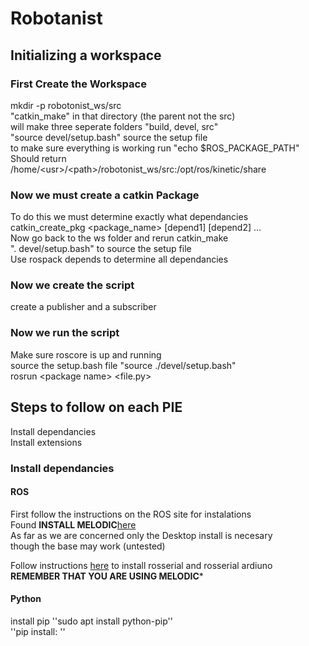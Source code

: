 # Robotanist #

## Initializing a workspace ##

### First Create the Workspace ###
mkdir -p robotonist_ws/src  
"catkin\_make" in that directory (the parent not the src)  
will make three seperate folders "build, devel, src"  
"source devel/setup.bash" source the setup file  
to make sure everything is working run "echo $ROS\_PACKAGE\_PATH"  
Should return   
    /home/\<usr\>/\<path\>/robotonist\_ws/src:/opt/ros/kinetic/share
### Now we must create a catkin Package ###
To do this we must determine exactly what dependancies  
catkin\_create\_pkg <package\_name> [depend1] [depend2] ...  
Now go back to the ws folder and rerun catkin_make  
". devel/setup.bash" to source the setup file  
Use rospack depends to determine all dependancies  
### Now we create the script ###
create a publisher and a subscriber  
### Now we run the script ###
Make sure roscore is up and running  
source the setup.bash file "source ./devel/setup.bash"  
rosrun \<package name\> <file.py>  


## Steps to follow on each PIE ##  
Install dependancies  
Install extensions  

### Install dependancies ###

#### ROS ####

First follow the instructions on the ROS site for instalations  
Found **INSTALL MELODIC**[here](http://wiki.ros.org/melodic/Installation/Ubuntu)  
As far as we are concerned only the Desktop install is necesary  
though the base may work (untested)

Follow instructions [here](https://wiki.ros.org/rosserial_arduino/Tutorials/Arduino%20IDE%20Setup) to install rosserial and rosserial ardiuno  
**REMEMBER THAT YOU ARE USING MELODIC***

#### Python ####
install pip ''sudo apt install python-pip''  
''pip install: ''
